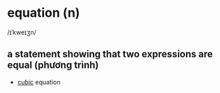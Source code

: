 # equation (n)

/ɪˈkweɪʒn/

## a statement showing that two expressions are equal (phương trình)

- [cubic](cubic-adj.md#bậc-ba) equation